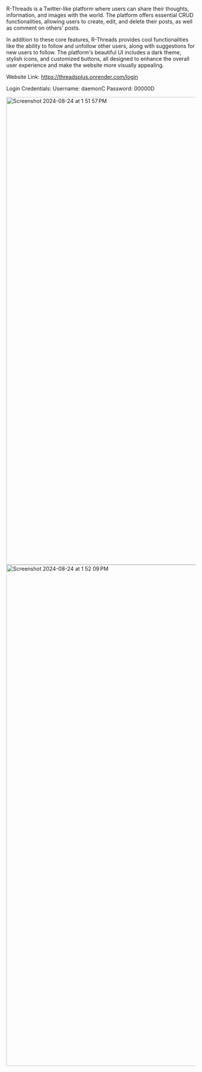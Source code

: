 R-Threads is a Twitter-like platform where users can share their thoughts, information, and images with the world. The platform offers essential CRUD functionalities, allowing users to create, edit, and delete their posts, as well as comment on others' posts.

In addition to these core features, R-Threads provides cool functionalities like the ability to follow and unfollow other users, along with suggestions for new users to follow. The platform's beautiful UI includes a dark theme, stylish icons, and customized buttons, all designed to enhance the overall user experience and make the website more visually appealing.

Website Link: https://threadsplus.onrender.com/login

Login Credentials: 
Username: daemonC
Password: 00000D

<img width="1242" alt="Screenshot 2024-08-24 at 1 51 57 PM" src="https://github.com/user-attachments/assets/7debff73-4c5c-4cb1-9057-a716597d15b2">
<img width="1331" alt="Screenshot 2024-08-24 at 1 52 09 PM" src="https://github.com/user-attachments/assets/33cf5608-e5fe-449f-bee0-6b28dd7eb480">
